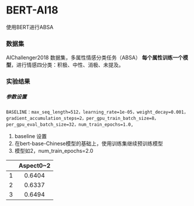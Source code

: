 # BERT-AI18

使用BERT进行ABSA

### 数据集
AIChallenger2018 数据集，多属性情感分类任务（ABSA）
**每个属性训练一个模型**，进行情感四分类：积极、中性、消极、未提及。

### 实验结果

##### 参数设置

```
BASELINE：max_seq_length=512，learning_rate=1e-05，weight_decay=0.001，gradient_accumulation_steps=2，per_gpu_train_batch_size=8，per_gpu_eval_batch_size=32，num_train_epochs=1.0,
```

1. baseline 设置
2. 在bert-base-Chinese模型的基础上，使用训练集继续预训练模型
3. 模型如2，num_train_epochs=2.0

|      | Aspect0~2 |
| :--: | :-------: |
|  1   |  0.6404   |
|  2   |  0.6337   |
|  3   |  0.6494   |

